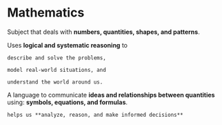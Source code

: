 # Mathematics

Subject that deals with **numbers, quantities, shapes, and patterns**. 

Uses **logical and systematic reasoning** to 

	describe and solve the problems, 
  
	model real-world situations, and 
  
	understand the world around us.
A language to communicate **ideas and relationships between quantities** using: **symbols, equations, and formulas**. 

	helps us **analyze, reason, and make informed decisions** 
